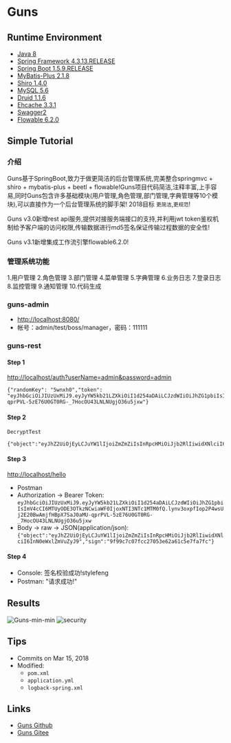 # Guns

## Runtime Environment
- [Java 8](http://www.oracle.com/technetwork/java/javase/downloads/jdk8-downloads-2133151.html)
- [Spring Framework 4.3.13.RELEASE](http://projects.spring.io/spring-framework)
- [Spring Boot 1.5.9.RELEASE](https://projects.spring.io/spring-boot)
- [MyBatis-Plus 2.1.8](https://github.com/baomidou/mybatis-plus)
- [Shiro 1.4.0](http://shiro.apache.org/download.html)
- [MySQL 5.6](http://www.mysql.com/)
- [Druid 1.1.6](https://github.com/alibaba/druid)
- [Ehcache 3.3.1](http://www.ehcache.org/downloads/)
- [Swagger2](https://swagger.io/)
- [Flowable 6.2.0](https://www.flowable.org/downloads.html)

## Simple Tutorial
### 介绍
Guns基于SpringBoot,致力于做更简洁的后台管理系统,完美整合springmvc + shiro + mybatis-plus + beetl + flowable!Guns项目代码简洁,注释丰富,上手容易,同时Guns包含许多基础模块(用户管理,角色管理,部门管理,字典管理等10个模块),可以直接作为一个后台管理系统的脚手架! 2018目标 `更简洁`,`更规范`!

Guns v3.0新增rest api服务,提供对接服务端接口的支持,并利用jwt token鉴权机制给予客户端的访问权限,传输数据进行md5签名保证传输过程数据的安全性!

Guns v3.1新增集成工作流引擎flowable6.2.0!

### 管理系统功能
1.用户管理 2.角色管理 3.部门管理 4.菜单管理 5.字典管理 6.业务日志 7.登录日志 8.监控管理 9.通知管理 10.代码生成

### guns-admin
- [http://localhost:8080/](http://localhost:8080/)
- 帐号：admin/test/boss/manager，密码：111111

### guns-rest
#### Step 1 
[http://localhost/auth?userName=admin&password=admin](http://localhost/auth?userName=admin&password=admin)
```
{"randomKey": "5wnxh0","token": "eyJhbGciOiJIUzUxMiJ9.eyJyYW5kb21LZXkiOiI1d254aDAiLCJzdWIiOiJhZG1pbiIsImV4cCI6MTUyODE3OTkzNCwiaWF0IjoxNTI3NTc1MTM0fQ.lynv3oxpfIop2P4wsUj2E20BwAmjfHBpX7SaJ0aMU-qprPVL-5zE76U0GT0RG-_7HocOU43LNLNUgjO36u5jxw"}
```

#### Step 2
`DecryptTest`
```
{"object":"eyJhZ2UiOjEyLCJuYW1lIjoiZmZmZiIsInRpcHMiOiJjb2RlIiwidXNlciI6InN0eWxlZmVuZyJ9","sign":"9f99c7c07fcc27053e62a61c5e7fa7fc"}
```

#### Step 3
[http://localhost/hello](http://localhost/hello)
- Postman
- Authorization -> Bearer Token: ```eyJhbGciOiJIUzUxMiJ9.eyJyYW5kb21LZXkiOiI1d254aDAiLCJzdWIiOiJhZG1pbiIsImV4cCI6MTUyODE3OTkzNCwiaWF0IjoxNTI3NTc1MTM0fQ.lynv3oxpfIop2P4wsUj2E20BwAmjfHBpX7SaJ0aMU-qprPVL-5zE76U0GT0RG-_7HocOU43LNLNUgjO36u5jxw```
- Body -> raw -> JSON(application/json): ```{"object":"eyJhZ2UiOjEyLCJuYW1lIjoiZmZmZiIsInRpcHMiOiJjb2RlIiwidXNlciI6InN0eWxlZmVuZyJ9","sign":"9f99c7c07fcc27053e62a61c5e7fa7fc"}```

#### Step 4
- Console: 签名校验成功!stylefeng
- Postman: "请求成功!"

## Results
![Guns-min-min](https://www.wailian.work/images/2019/02/28/Guns-min-min.png)
![security](https://git.oschina.net/uploads/images/2017/0526/103746_6b4129ed_551203.png)

## Tips
- Commits on Mar 15, 2018
- Modified:
	- `pom.xml`
	- `application.yml`
	- `logback-spring.xml`

## Links
- [Guns Github](https://github.com/stylefeng/Guns)
- [Guns Gitee](https://gitee.com/naan1993/guns)

